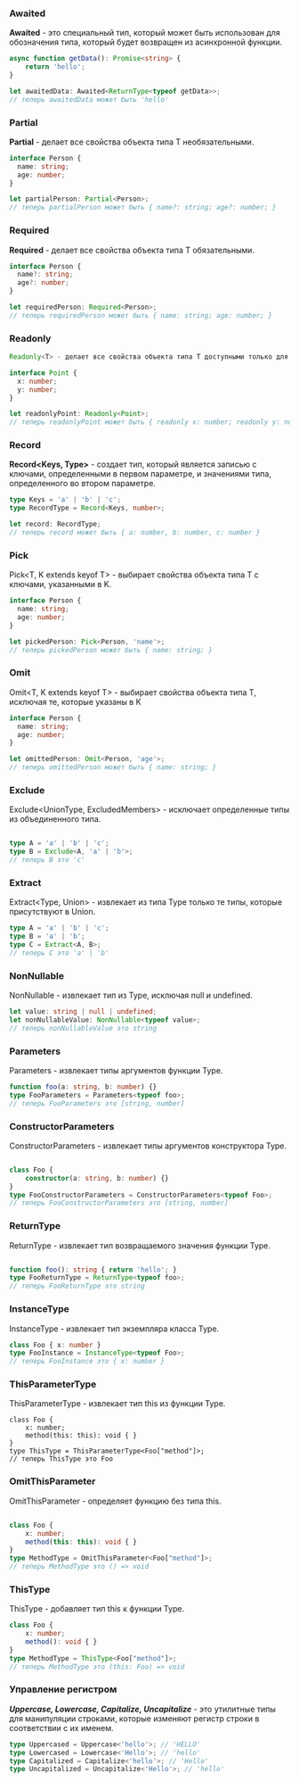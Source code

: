 ### Awaited
**Awaited<T>** - это специальный тип, который может быть использован для обозначения типа, который будет возвращен из асинхронной функции.

```ts
async function getData(): Promise<string> {
    return 'hello';
}

let awaitedData: Awaited<ReturnType<typeof getData>>;
// теперь awaitedData может быть 'hello'
```


### Partial
**Partial<T>** - делает все свойства объекта типа T необязательными.

```ts
interface Person {
  name: string;
  age: number;
}

let partialPerson: Partial<Person>;
// теперь partialPerson может быть { name?: string; age?: number; }
```

### Required
**Required<T>** - делает все свойства объекта типа T обязательными.

```ts
interface Person {
  name?: string;
  age?: number;
}

let requiredPerson: Required<Person>;
// теперь requiredPerson может быть { name: string; age: number; }
```

### Readonly
```ts
Readonly<T> - делает все свойства объекта типа T доступными только для чтения.

interface Point {
  x: number;
  y: number;
}

let readonlyPoint: Readonly<Point>;
// теперь readonlyPoint может быть { readonly x: number; readonly y: number; }
```


### Record
**Record<Keys, Type>** - создает тип, который является записью с ключами, определенными в первом параметре, и значениями типа, определенного во втором параметре.

```ts
type Keys = 'a' | 'b' | 'c';
type RecordType = Record<Keys, number>;

let record: RecordType;
// теперь record может быть { a: number, b: number, c: number }
```


### Pick
Pick<T, K extends keyof T> - выбирает свойства объекта типа T с ключами, указанными в K.

```ts
interface Person {
  name: string;
  age: number;
}

let pickedPerson: Pick<Person, 'name'>;
// теперь pickedPerson может быть { name: string; }
```


### Omit
Omit<T, K extends keyof T> - выбирает свойства объекта типа T, исключая те, которые указаны в K

```ts
interface Person {
  name: string;
  age: number;
}

let omittedPerson: Omit<Person, 'age'>;
// теперь omittedPerson может быть { name: string; }
```

### Exclude
Exclude<UnionType, ExcludedMembers> - исключает определенные типы из объединенного типа.

```ts

type A = 'a' | 'b' | 'c';
type B = Exclude<A, 'a' | 'b'>;
// теперь B это 'c'
```


### Extract
Extract<Type, Union> - извлекает из типа Type только те типы, которые присутствуют в Union.

```ts
type A = 'a' | 'b' | 'c';
type B = 'a' | 'b';
type C = Extract<A, B>;
// теперь C это 'a' | 'b'
```


### NonNullable
NonNullable<Type> - извлекает тип из Type, исключая null и undefined.

```ts
let value: string | null | undefined;
let nonNullableValue: NonNullable<typeof value>;
// теперь nonNullableValue это string
```


### Parameters
Parameters<Type> - извлекает типы аргументов функции Type.
```ts
function foo(a: string, b: number) {}
type FooParameters = Parameters<typeof foo>;
// теперь FooParameters это [string, number]
```


### ConstructorParameters
ConstructorParameters<Type> - извлекает типы аргументов конструктора Type.
```ts

class Foo {
    constructor(a: string, b: number) {}
}
type FooConstructorParameters = ConstructorParameters<typeof Foo>;
// теперь FooConstructorParameters это [string, number]
```

### ReturnType
ReturnType<Type> - извлекает тип возвращаемого значения функции Type.
```ts

function foo(): string { return 'hello'; }
type FooReturnType = ReturnType<typeof foo>;
// теперь FooReturnType это string
```


### InstanceType
InstanceType<Type> - извлекает тип экземпляра класса Type.

```ts
class Foo { x: number }
type FooInstance = InstanceType<typeof Foo>;
// теперь FooInstance это { x: number }
```


### ThisParameterType
ThisParameterType<Type> - извлекает тип this из функции Type.

```
class Foo {
    x: number;
    method(this: this): void { }
}
type ThisType = ThisParameterType<Foo["method"]>;
// теперь ThisType это Foo
```


### OmitThisParameter
OmitThisParameter<Type> - определяет функцию без типа this.
```ts

class Foo {
    x: number;
    method(this: this): void { }
}
type MethodType = OmitThisParameter<Foo["method"]>;
// теперь MethodType это () => void
```

### ThisType
ThisType<Type> - добавляет тип this к функции Type.

```ts
class Foo {
    x: number;
    method(): void { }
}
type MethodType = ThisType<Foo["method"]>;
// теперь MethodType это (this: Foo) => void
```

### Управление регистром
_**Uppercase<StringType>, Lowercase<StringType>, Capitalize<StringType>, Uncapitalize<StringType>**_ - это утилитные типы для манипуляции строками, которые изменяют регистр строки в соответствии с их именем.

```ts
type Uppercased = Uppercase<'hello'>; // 'HELLO'
type Lowercased = Lowercase<'Hello'>; // 'hello'
type Capitalized = Capitalize<'hello'>; // 'Hello'
type Uncapitalized = Uncapitalize<'Hello'>; // 'hello'
```
